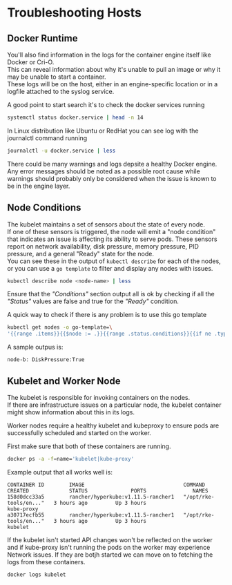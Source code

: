 # Troubleshooting Hosts

## Docker Runtime

You'll also find information in the logs for the container engine itself like Docker or Cri-O.  
This can reveal information about why it's unable to pull an image or why it may be unable to start a container.  
These logs will be on the host, either in an engine-specific location or in a logfile attached to the syslog service.

A good point to start search it's to check the docker services running
```bash
systemctl status docker.service | head -n 14
```

In Linux distribution like Ubuntu or RedHat you can see log with the journalctl command running

```bash
journalctl -u docker.service | less
```

There could be many warnings and logs depsite a healthy Docker engine.
Any error messages should be noted as a possible root cause while warnings should probably only be considered when the issue is known to be in the engine layer.

## Node Conditions

The kubelet maintains a set of sensors about the state of every node.  
If one of these sensors is triggered, the node will emit a "node condition" that indicates an issue is affecting its ability to serve pods.
These sensors report on network availability, disk pressure, memory pressure, PID pressure, and a general "Ready" state for the node.  
You can see these in the output of `kubectl describe` for each of the nodes, or you can use a `go template` to filter and display any nodes with issues.

```bash
kubectl describe node <node-name> | less
```

Ensure that the _"Conditions"_ section output all is ok by checking if all the _"Status"_ values are false and true for the _"Ready"_ condition.

A quick way to check if there is any problem is to use this go template

```bash
kubectl get nodes -o go-template=\
'{{range .items}}{{$node := .}}{{range .status.conditions}}{{if ne .type "Ready"}}{{if eq .status "True"}}{{$node.metadata.name}}{{": "}}{{.type}}{{":"}}{{.status}}{{"\n"}}{{end}}{{else}}{{if ne .status "True"}}{{$node.metadata.name}}{{": "}}{{.type}}{{": "}}{{.status}}{{"\n"}}{{end}}{{end}}{{end}}{{end}}'
```

A sample outpus is:

```
node-b: DiskPressure:True
```

## Kubelet and Worker Node
The kubelet is responsible for invoking containers on the nodes.  
If there are infrastructure issues on a particular node, the kubelet container might show information about this in its logs.

Worker nodes require a healthy kubelet and kubeproxy to ensure pods are successfully scheduled and started on the worker.

First make sure that both of these containers are running.
```bash
docker ps -a -f=name='kubelet|kube-proxy'
```

Example output that all works well is:
```
CONTAINER ID        IMAGE                                COMMAND                  CREATED             STATUS              PORTS               NAMES
158d0dcc33a5        rancher/hyperkube:v1.11.5-rancher1   "/opt/rke-tools/en..."   3 hours ago         Up 3 hours                              kube-proxy
a30717ecfb55        rancher/hyperkube:v1.11.5-rancher1   "/opt/rke-tools/en..."   3 hours ago         Up 3 hours                              kubelet
```

If the kubelet isn't started API changes won't be reflected on the worker and if kube-proxy isn't running the pods on the worker may experience Network issues.
If they are botjh started we can move on to fetching the logs from these containers.

```bash
docker logs kubelet

